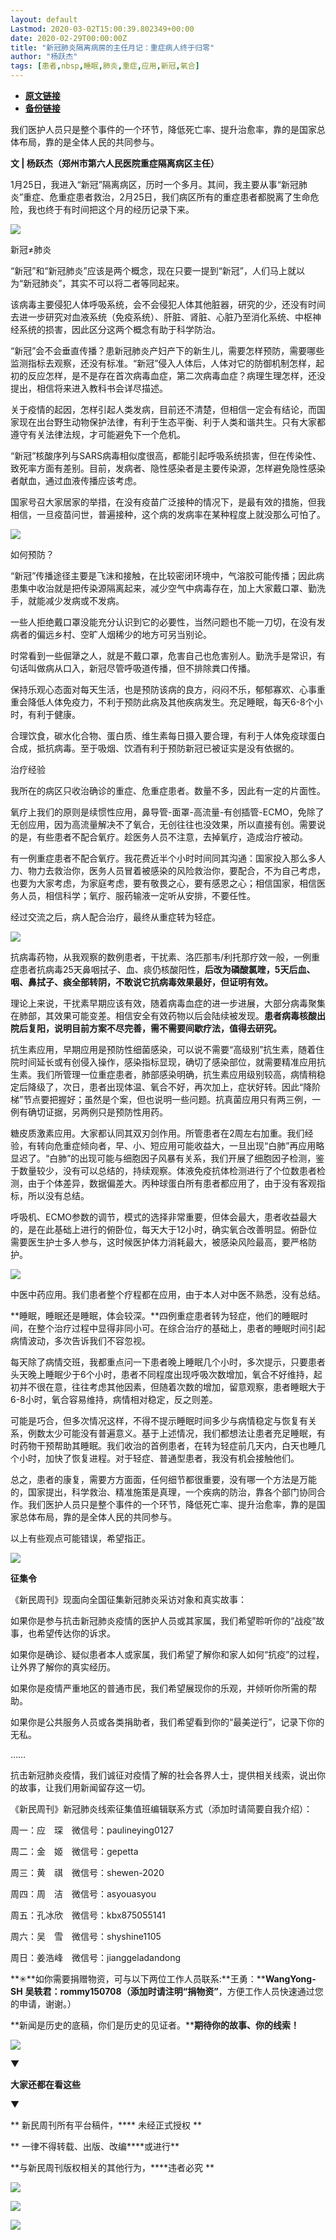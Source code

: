 ```yaml
---
layout: default
Lastmod: 2020-03-02T15:00:39.802349+00:00
date: 2020-02-29T00:00:00Z
title: "新冠肺炎隔离病房的主任月记：重症病人终于归零"
author: "杨跃杰"
tags: [患者,nbsp,睡眠,肺炎,重症,应用,新冠,氧合]
---
```


* [**原文链接**](https://mp.weixin.qq.com/s/mY0Ywgd7MjxcTPPu1tzTwA)
* [**备份链接**](http://archive.is/23dmk)


  

  

  

  

我们医护人员只是整个事件的一个环节，降低死亡率、提升治愈率，靠的是国家总体布局，靠的是全体人民的共同参与。

  

  

  

  

**文 | 杨跃杰（郑州市第六人民医院重症隔离病区主任）**

1月25日，我进入“新冠”隔离病区，历时一个多月。其间，我主要从事“新冠肺炎”重症、危重症患者救治，2月25日，我们病区所有的重症患者都脱离了生命危险，我也终于有时间把这个月的经历记录下来。

![](/images/post/c10789d6c8278a1343f9fde441b67980.jpg)

  

新冠≠肺炎

  

“新冠”和“新冠肺炎”应该是两个概念，现在只要一提到“新冠”，人们马上就以为“新冠肺炎”，其实不可以将二者等同起来。

该病毒主要侵犯人体呼吸系统，会不会侵犯人体其他脏器，研究的少，还没有时间去进一步研究对血液系统（免疫系统）、肝脏、肾脏、心脏乃至消化系统、中枢神经系统的损害，因此区分这两个概念有助于科学防治。

“新冠”会不会垂直传播？患新冠肺炎产妇产下的新生儿，需要怎样预防，需要哪些监测指标去观察，还没有标准。“新冠”侵入人体后，人体对它的防御机制怎样，起初的反应怎样，是不是存在首次病毒血症，第二次病毒血症？病理生理怎样，还没提出，相信将来进入教科书会详尽描述。

关于疫情的起因，怎样引起人类发病，目前还不清楚，但相信一定会有结论，而国家现在出台野生动物保护法律，有利于生态平衡、利于人类和谐共生。只有大家都遵守有关法律法规，才可能避免下一个危机。

“新冠”核酸序列与SARS病毒相似度很高，都能引起呼吸系统损害，但在传染性、致死率方面有差别。目前，发病者、隐性感染者是主要传染源，怎样避免隐性感染者献血，通过血液传播应该考虑。

国家号召大家居家的举措，在没有疫苗广泛接种的情况下，是最有效的措施，但我相信，一旦疫苗问世，普遍接种，这个病的发病率在某种程度上就没那么可怕了。

![](/images/post/077cfdc7c22b81253966fe407c5e6c55.jpg)

  

如何预防？

  

“新冠”传播途径主要是飞沫和接触，在比较密闭环境中，气溶胶可能传播；因此病患集中收治就是把传染源隔离起来，减少空气中病毒存在，加上大家戴口罩、勤洗手，就能减少发病或不发病。

一些人拒绝戴口罩没能充分认识到它的必要性，当然问题也不能一刀切，在没有发病者的偏远乡村、空旷人烟稀少的地方可另当别论。

时常看到一些倔犟之人，就是不戴口罩，危害自己也危害别人。勤洗手是常识，有句话叫做病从口入，新冠尽管呼吸道传播，但不排除粪口传播。

保持乐观心态面对每天生活，也是预防该病的良方，闷闷不乐，郁郁寡欢、心事重重会降低人体免疫力，不利于预防此病及其他疾病发生。充足睡眠，每天6-8个小时，有利于健康。

合理饮食，碳水化合物、蛋白质、维生素每日摄入要合理，有利于人体免疫球蛋白合成，抵抗病毒。至于吸烟、饮酒有利于预防新冠已被证实是没有依据的。

治疗经验

  

我所在的病区只收治确诊的重症、危重症患者。数量不多，因此有一定的片面性。

氧疗上我们的原则是续惯性应用，鼻导管-面罩-高流量-有创插管-ECMO，免除了无创应用，因为高流量解决不了氧合，无创往往也没效果，所以直接有创。需要说的是，有些患者不配合氧疗。趁医务人员不注意，去掉氧疗，造成治疗被动。

有一例重症患者不配合氧疗。我花费近半个小时时间同其沟通：国家投入那么多人力、物力去救治你，医务人员冒着被感染的风险救治你，要配合，不为自己考虑，也要为大家考虑，为家庭考虑，要有敬畏之心，要有感恩之心；相信国家，相信医务人员，相信科学；氧疗、服药输液一定听从安排，不要任性。

经过交流之后，病人配合治疗，最终从重症转为轻症。

![](/images/post/e2dd2f70cd1aea91a652f98328d7b590.jpg)

抗病毒药物，从我观察的数例患者，干扰素、洛匹那韦/利托那疗效一般，一例重症患者抗病毒25天鼻咽拭子、血、痰仍核酸阳性，**后改为磷酸氯喹，5天后血、咽、鼻拭子、痰全部转阴，不敢说它抗病毒效果最好，但证明有效。**

理论上来说，干扰素早期应该有效，随着病毒血症的进一步进展，大部分病毒聚集在肺部，其效果可能变差。相信安全有效药物以后会陆续被发现。**患者病毒核酸出院后复阳，说明目前方案不尽完善，需不需要间歇疗法，值得去研究。**

抗生素应用，早期应用是预防性细菌感染，可以说不需要“高级别”抗生素，随着住院时间延长或有创侵入操作，感染指标显现，确切了感染部位，就需要精准应用抗生素。我们所管理一位重症患者，肺部感染明确，抗生素应用级别较高，病情稍稳定后降级了，次日，患者出现体温、氧合不好，再次加上，症状好转。因此“降阶梯”节点要把握好；虽然是个案，但也说明一些问题。抗真菌应用只有两三例，一例有确切证据，另两例只是预防性用药。

糖皮质激素应用。大家都认同其双刃剑作用。所管患者在2周左右加重。我们经验，有转向危重症倾向者，早、小、短应用可能收益大，一旦出现“白肺”再应用略显迟了。“白肺”的出现可能与细胞因子风暴有关系，我们开展了细胞因子检测，鉴于数量较少，没有可以总结的，持续观察。体液免疫抗体检测进行了个位数患者检测，由于个体差异，数据偏差大。丙种球蛋白所有患者都应用了，由于没有客观指标，所以没有总结。

呼吸机、ECMO参数的调节，模式的选择非常重要，但体会最大，患者收益最大的，是在此基础上进行的俯卧位，每天大于12小时，确实氧合改善明显。俯卧位需要医生护士多人参与，这时候医护体力消耗最大，被感染风险最高，要严格防护。

![](/images/post/5cdf9e6268963f68c48be288d6739c55.jpg)

中医中药应用。我们患者整个疗程都在应用，由于本人对中医不熟悉，没有总结。

**睡眠，睡眠还是睡眠，体会较深。**四例重症患者转为轻症，他们的睡眠时间，在整个治疗过程中显得非同小可。在综合治疗的基础上，患者的睡眠时间引起病情波动，多次告诉我们不容忽视。

每天除了病情交班，我都重点问一下患者晚上睡眠几个小时，多次提示，只要患者头天晚上睡眠少于6个小时，患者不同程度出现呼吸次数增加，氧合不好维持，起初并不很在意，往往考虑其他因素，但随着次数的增加，留意观察，患者睡眠大于6-8小时，氧合容易维持，病情相对稳定，反之则差。

可能是巧合，但多次情况这样，不得不提示睡眠时间多少与病情稳定与恢复有关系，例数太少可能没有普遍意义。基于上述情况，我们都想法让患者充足睡眠，有时药物干预帮助其睡眠。我们收治的首例患者，在转为轻症前几天内，白天也睡几个小时，加快了恢复进程。对于轻症、普通型患者，我没有机会接触他们。

总之，患者的康复，需要方方面面，任何细节都很重要，没有哪一个方法是万能的，国家提出，科学救治、精准施策是真理，一个疾病的防治，靠各个部门协同合作。我们医护人员只是整个事件的一个环节，降低死亡率、提升治愈率，靠的是国家总体布局，靠的是全体人民的共同参与。

以上有些观点可能错误，希望指正。

  

![](/images/post/3397bbdf9853726ded83d37bf6ea4d7e.jpg)

**征集令**

《新民周刊》现面向全国征集新冠肺炎采访对象和真实故事：

如果你是参与抗击新冠肺炎疫情的医护人员或其家属，我们希望聆听你的“战疫”故事，也希望传达你的诉求。

如果你是确诊、疑似患者本人或家属，我们希望了解你和家人如何“抗疫”的过程，让外界了解你的真实经历。

如果你是疫情严重地区的普通市民，我们希望展现你的乐观，并倾听你所需的帮助。

如果你是公共服务人员或各类捐助者，我们希望看到你的“最美逆行”，记录下你的无私。

……

抗击新冠肺炎疫情，我们诚征对疫情了解的社会各界人士，提供相关线索，说出你的故事，让我们用新闻留存这一切。

《新民周刊》新冠肺炎线索征集值班编辑联系方式（添加时请简要自我介绍）：

周一：应　琛　微信号：paulineying0127

周二：金　姬　微信号：gepetta

周三：黄　祺　微信号：shewen-2020

周四：周　洁　微信号：asyouasyou

周五：孔冰欣　微信号：kbx875055141

周六：吴　雪　微信号：shyshine1105

周日：姜浩峰　微信号：jianggeladandong

**✳**如你需要捐赠物资，可与以下两位工作人员联系:**王勇：****WangYong-SH** **吴轶君：****rommy150708**（添加时请注明**“捐物资”**，方便工作人员快速通过您的申请，谢谢。）

**新闻是历史的底稿，你们是历史的见证者。****期待你的故事、你的线索！**

![](/images/post/1f5d8391583e261a286fb4c68551cf83.jpg)

▼

**大家还都在看这些**

▼

** 新民周刊所有平台稿件，**** 未经正式授权 **

** 一律不得转载、出版、改编****或进行**

**与新民周刊版权相关的其他行为，****违者必究 **

![](/images/post/0080b97cad225a0750e3f752812a3c93.jpg)

![](/images/post/f711c264bcfcd9da4817a1a0fb51eb09.jpg)

![](/images/post/8453aff251f42cad5eb017cbbbcfc6b4.jpg)

